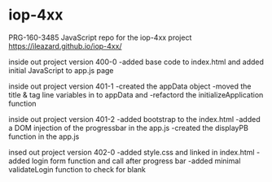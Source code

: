 # iop-4xx
PRG-160-3485 JavaScript repo for the iop-4xx project
https://ileazard.github.io/iop-4xx/

inside out project version 400-0
-added base code to index.html and added initial JavaScript to app.js page

inside out project version 401-1
-created the appData object
-moved the title & tag line variables in to appData and
-refactord the initializeApplication function

inside out project version 401-2
-added bootstrap to the index.html
-added a DOM injection of the progressbar in the app.js
-created the displayPB function in the app.js

insed out project version 402-0
-added style.css and linked in index.html
-added login form function and call after progress bar
-added minimal validateLogin function to check for blank
